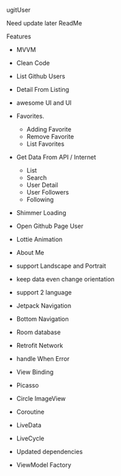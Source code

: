 ugitUser

Need update later ReadMe

Features
- MVVM
- Clean Code
- List Github Users
- Detail From Listing
- awesome UI and UI
- Favorites. 
    - Adding Favorite
    - Remove Favorite
    - List Favorites
- Get Data From API / Internet
    - List 
    - Search 
    - User Detail   
    - User Followers
    - Following
- Shimmer Loading
- Open Github Page User
- Lottie Animation
- About Me
- support Landscape and Portrait
- keep data even change orientation
- support 2 language

- Jetpack Navigation
- Bottom Navigation
- Room database
- Retrofit Network
- handle When Error
- View Binding
- Picasso
- Circle ImageView
- Coroutine
- LiveData
- LiveCycle
- Updated dependencies
- ViewModel Factory